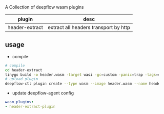 A Collection of deepflow wasm plugins

| plugin | desc |
| --- | --- |
| header-extract | extract all headers transport by http |

## usage

- compile
```bash
# compile
cd header-extract
tinygo build -o header.wasm -target wasi -gc=custom -panic=trap -tags=custommalloc -scheduler=none -no-debug .
# upload plugin
deepflow-ctl plugin create --type wasm --image header.wasm --name header-extract-plugin
```

- update deepflow-agent config
```yaml
wasm_plugins:
- header-extract-plugin
```